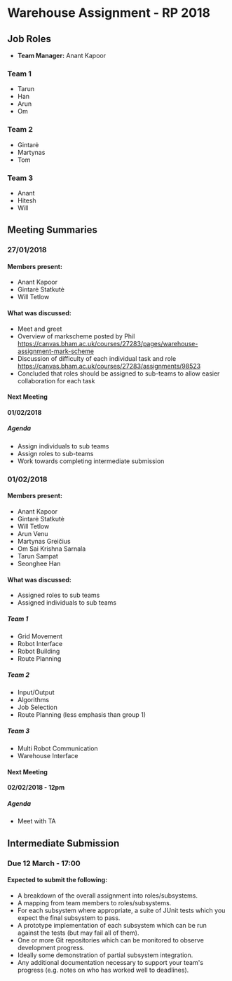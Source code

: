 ﻿# Warehouse Assignment - RP 2018

## Job Roles
* **Team Manager:** Anant Kapoor

### Team 1
* Tarun
* Han
* Arun
* Om

### Team 2
* Gintarė
* Martynas
* Tom

### Team 3
* Anant
* Hitesh
* Will


## Meeting Summaries
### 27/01/2018
#### Members present:
* Anant Kapoor
* Gintarė Statkutė
* Will Tetlow

#### What was discussed:
* Meet and greet
* Overview of markscheme posted by Phil
https://canvas.bham.ac.uk/courses/27283/pages/warehouse-assignment-mark-scheme
* Discussion of difficulty of each individual task and role
https://canvas.bham.ac.uk/courses/27283/assignments/98523
* Concluded that roles should be assigned to sub-teams to allow easier collaboration for each task

#### Next Meeting
**01/02/2018**
##### Agenda
* Assign individuals to sub teams
* Assign roles to sub-teams
* Work towards completing intermediate submission

### 01/02/2018
#### Members present:
* Anant Kapoor
* Gintarė Statkutė
* Will Tetlow
* Arun Venu
* Martynas Greičius
* Om Sai Krishna Sarnala
* Tarun Sampat
* Seonghee Han

#### What was discussed:
* Assigned roles to sub teams
* Assigned individuals to sub teams

##### Team 1
* Grid Movement
* Robot Interface
* Robot Building
* Route Planning

##### Team 2
* Input/Output
* Algorithms
* Job Selection
* Route Planning (less emphasis than group 1)

##### Team 3
* Multi Robot Communication
* Warehouse Interface

#### Next Meeting
**02/02/2018 - 12pm**
##### Agenda
* Meet with TA

## Intermediate Submission
### **Due 12 March - 17:00**
#### Expected to submit the following:
* A breakdown of the overall assignment into roles/subsystems.
* A mapping from team members to roles/subsystems.
* For each subsystem where appropriate, a suite of JUnit tests which you expect the final subsystem to pass.
* A prototype implementation of each subsystem which can be run against the tests (but may fail all of them).
* One or more Git repositories which can be monitored to observe development progress.
* Ideally some demonstration of partial subsystem integration.
* Any additional documentation necessary to support your team's progress (e.g. notes on who has worked well to deadlines).